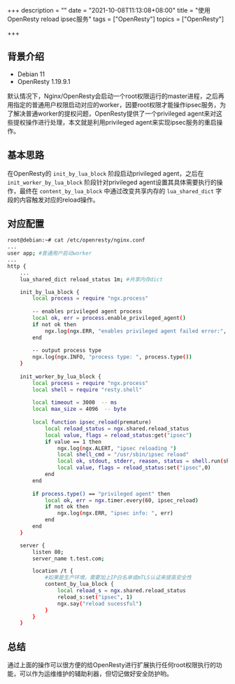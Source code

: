 +++
description = ""
date = "2021-10-08T11:13:08+08:00"
title = "使用OpenResty reload ipsec服务"
tags = ["OpenResty"]
topics = ["OpenResty"]

+++

## 背景介绍

- Debian 11
- OpenResty 1.19.9.1

默认情况下，Nginx/OpenResty会启动一个root权限运行的master进程，之后再用指定的普通用户权限启动对应的worker，因要root权限才能操作ipsec服务，为了解决普通worker的提权问题，OpenResty提供了一个privileged agent来对这些提权操作进行处理，本文就是利用privileged agent来实现ipsec服务的重启操作。

## 基本思路

在OpenResty的 `init_by_lua_block` 阶段启动privileged agent，之后在 `init_worker_by_lua_block` 阶段针对privileged agent设置其具体需要执行的操作，最终在 `content_by_lua_block` 中通过改变共享内存的 `lua_shared_dict` 字段的内容触发对应的reload操作。

## 对应配置

```sh
root@debian:~# cat /etc/openresty/nginx.conf
...
user app; #普通用户启动worker
...
http {
    ...
    lua_shared_dict reload_status 1m; #共享内存dict

	init_by_lua_block {
	    local process = require "ngx.process"
	
	    -- enables privileged agent process
	    local ok, err = process.enable_privileged_agent()
	    if not ok then
	        ngx.log(ngx.ERR, "enables privileged agent failed error:", err)
	    end
	
	    -- output process type
	    ngx.log(ngx.INFO, "process type: ", process.type())
	}
	
	init_worker_by_lua_block {
	    local process = require "ngx.process"
	    local shell = require "resty.shell"
	
	    local timeout = 3000  -- ms
	    local max_size = 4096  -- byte
	
	    local function ipsec_reload(premature)
	        local reload_status = ngx.shared.reload_status
	        local value, flags = reload_status:get("ipsec")
	        if value == 1 then
	            ngx.log(ngx.ALERT, "ipsec reloading ")
	            local shell_cmd = "/usr/sbin/ipsec reload"
	            local ok, stdout, stderr, reason, status = shell.run(shell_cmd, nil, timeout, max_size)
	            local value, flags = reload_status:set("ipsec",0)
	        end
	    end
	
	    if process.type() == "privileged agent" then
	        local ok, err = ngx.timer.every(60, ipsec_reload)
	        if not ok then
	            ngx.log(ngx.ERR, "ipsec info: ", err)
	        end
	    end
	}

    server {
        listen 80;
        server_name t.test.com;

    	location /t {
    		#如果是生产环境，需要加上IP白名单或mTLS认证来提高安全性
    	    content_by_lua_block {
    	        local reload_s = ngx.shared.reload_status
    	        reload_s:set("ipsec", 1)
    	        ngx.say("reload sucessful")
    	    }
    	}
	}
```

## 总结

通过上面的操作可以很方便的给OpenResty进行扩展执行任何root权限执行的功能，可以作为运维维护的辅助利器，但切记做好安全防护哟。

